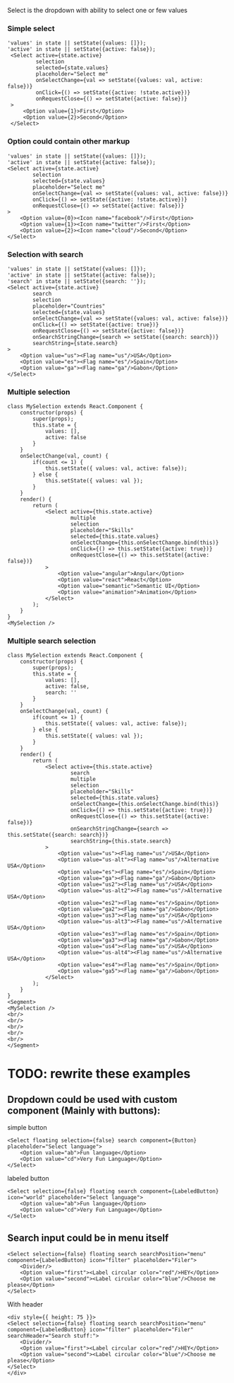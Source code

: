 Select is the dropdown with ability to select one or few values

### Simple select

    'values' in state || setState({values: []});
    'active' in state || setState({active: false});
     <Select active={state.active}
             selection
             selected={state.values}
             placeholder="Select me"
             onSelectChange={val => setState({values: val, active: false})}
             onClick={() => setState({active: !state.active})}
             onRequestClose={() => setState({active: false})}
     >
         <Option value={1}>First</Option>
         <Option value={2}>Second</Option>
     </Select>

### Option could contain other markup

    'values' in state || setState({values: []});
    'active' in state || setState({active: false});
    <Select active={state.active}
            selection
            selected={state.values}
            placeholder="Select me"
            onSelectChange={val => setState({values: val, active: false})}
            onClick={() => setState({active: !state.active})}
            onRequestClose={() => setState({active: false})}
    >
        <Option value={0}><Icon name="facebook"/>First</Option>
        <Option value={1}><Icon name="twitter"/>First</Option>
        <Option value={2}><Icon name="cloud"/>Second</Option>
    </Select>

### Selection with search

    'values' in state || setState({values: []});
    'active' in state || setState({active: false});
    'search' in state || setState({search: ''});
    <Select active={state.active}
            search
            selection
            placeholder="Countries"
            selected={state.values}
            onSelectChange={val => setState({values: val, active: false})}
            onClick={() => setState({active: true})}
            onRequestClose={() => setState({active: false})}
            onSearchStringChange={search => setState({search: search})}
            searchString={state.search}
    >
        <Option value="us"><Flag name="us"/>USA</Option>
        <Option value="es"><Flag name="es"/>Spain</Option>
        <Option value="ga"><Flag name="ga"/>Gabon</Option>
    </Select>

### Multiple selection

    class MySelection extends React.Component {
        constructor(props) {
            super(props);
            this.state = {
                values: [],
                active: false
            }
        }
        onSelectChange(val, count) {
            if(count <= 1) {
                this.setState({ values: val, active: false});
            } else {
                this.setState({ values: val });
            }
        }
        render() {
            return (
                <Select active={this.state.active}
                        multiple
                        selection
                        placeholder="Skills"
                        selected={this.state.values}
                        onSelectChange={this.onSelectChange.bind(this)}
                        onClick={() => this.setState({active: true})}
                        onRequestClose={() => this.setState({active: false})}
                >
                    <Option value="angular">Angular</Option>
                    <Option value="react">React</Option>
                    <Option value="semantic">Semantic UI</Option>
                    <Option value="animation">Animation</Option>
                </Select>
            );
        }
    }
    <MySelection />


### Multiple search selection

    class MySelection extends React.Component {
        constructor(props) {
            super(props);
            this.state = {
                values: [],
                active: false,
                search: ''
            }
        }
        onSelectChange(val, count) {
            if(count <= 1) {
                this.setState({ values: val, active: false});
            } else {
                this.setState({ values: val });
            }
        }
        render() {
            return (
                <Select active={this.state.active}
                        search
                        multiple
                        selection
                        placeholder="Skills"
                        selected={this.state.values}
                        onSelectChange={this.onSelectChange.bind(this)}
                        onClick={() => this.setState({active: true})}
                        onRequestClose={() => this.setState({active: false})}
                        onSearchStringChange={search => this.setState({search: search})}
                        searchString={this.state.search}
                >
                    <Option value="us"><Flag name="us"/>USA</Option>
                    <Option value="us-alt"><Flag name="us"/>Alternative USA</Option>
                    <Option value="es"><Flag name="es"/>Spain</Option>
                    <Option value="ga"><Flag name="ga"/>Gabon</Option>
                    <Option value="us2"><Flag name="us"/>USA</Option>
                    <Option value="us-alt2"><Flag name="us"/>Alternative USA</Option>
                    <Option value="es2"><Flag name="es"/>Spain</Option>
                    <Option value="ga2"><Flag name="ga"/>Gabon</Option>
                    <Option value="us3"><Flag name="us"/>USA</Option>
                    <Option value="us-alt3"><Flag name="us"/>Alternative USA</Option>
                    <Option value="es3"><Flag name="es"/>Spain</Option>
                    <Option value="ga3"><Flag name="ga"/>Gabon</Option>
                    <Option value="us4"><Flag name="us"/>USA</Option>
                    <Option value="us-alt4"><Flag name="us"/>Alternative USA</Option>
                    <Option value="es4"><Flag name="es"/>Spain</Option>
                    <Option value="ga5"><Flag name="ga"/>Gabon</Option>
                </Select>
            );
        }
    }
    <Segment>
    <MySelection />
    <br/>
    <br/>
    <br/>
    <br/>
    <br/>
    </Segment>


# TODO: rewrite these examples
## Dropdown could be used with custom component (Mainly with buttons):
simple button

    <Select floating selection={false} search component={Button} placeholder="Select language">
        <Option value="ab">Fun language</Option>
        <Option value="cd">Very Fun Language</Option>
    </Select>

labeled button

    <Select selection={false} floating search component={LabeledButton} icon="world" placeholder="Select language">
        <Option value="ab">Fun language</Option>
        <Option value="cd">Very Fun Language</Option>
    </Select>


## Search input could be in menu itself

    <Select selection={false} floating search searchPosition="menu" component={LabeledButton} icon="filter" placeholder="Filer">
        <Divider/>
        <Option value="first"><Label circular color="red"/>HEY</Option>
        <Option value="second"><Label circular color="blue"/>Choose me please</Option>
    </Select>

With header

    <div style={{ height: 75 }}>
    <Select selection={false} floating search searchPosition="menu" component={LabeledButton} icon="filter" placeholder="Filer" searchHeader="Search stuff:">
        <Divider/>
        <Option value="first"><Label circular color="red"/>HEY</Option>
        <Option value="second"><Label circular color="blue"/>Choose me please</Option>
    </Select>
    </div>

